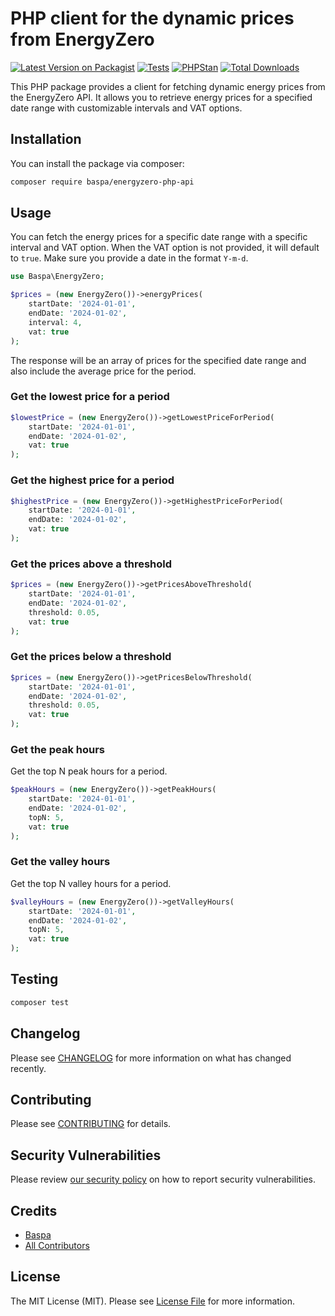# PHP client for the dynamic prices from EnergyZero

[![Latest Version on Packagist](https://img.shields.io/packagist/v/baspa/energyzero-php-api.svg?style=flat-square)](https://packagist.org/packages/baspa/energyzero-php-api)
[![Tests](https://img.shields.io/github/actions/workflow/status/baspa/energyzero-php-api/run-tests.yml?branch=main&label=tests&style=flat-square)](https://github.com/baspa/energyzero-php-api/actions/workflows/run-tests.yml)
[![PHPStan](https://img.shields.io/github/actions/workflow/status/baspa/energyzero-php-api/phpstan.yml?branch=main&label=phpstan&style=flat-square)](https://github.com/baspa/energyzero-php-api/actions/workflows/phpstan.yml)
[![Total Downloads](https://img.shields.io/packagist/dt/baspa/energyzero-php-api.svg?style=flat-square)](https://packagist.org/packages/baspa/energyzero-php-api)

This PHP package provides a client for fetching dynamic energy prices from the EnergyZero API. It allows you to retrieve energy prices for a specified date range with customizable intervals and VAT options.

## Installation

You can install the package via composer:

```bash
composer require baspa/energyzero-php-api
```

## Usage

You can fetch the energy prices for a specific date range with a specific interval and VAT option. When the VAT option is not provided, it will default to `true`. Make sure you provide a date in the format `Y-m-d`.

```php
use Baspa\EnergyZero;

$prices = (new EnergyZero())->energyPrices(
    startDate: '2024-01-01',
    endDate: '2024-01-02',
    interval: 4,
    vat: true
);
```

The response will be an array of prices for the specified date range and also include the average price for the period.

### Get the lowest price for a period

```php
$lowestPrice = (new EnergyZero())->getLowestPriceForPeriod(
    startDate: '2024-01-01',
    endDate: '2024-01-02',
    vat: true
);
```

### Get the highest price for a period

```php
$highestPrice = (new EnergyZero())->getHighestPriceForPeriod(
    startDate: '2024-01-01',
    endDate: '2024-01-02',
    vat: true
);
```

### Get the prices above a threshold

```php
$prices = (new EnergyZero())->getPricesAboveThreshold(
    startDate: '2024-01-01',
    endDate: '2024-01-02',
    threshold: 0.05,
    vat: true
);
```

### Get the prices below a threshold

```php
$prices = (new EnergyZero())->getPricesBelowThreshold(
    startDate: '2024-01-01',
    endDate: '2024-01-02',
    threshold: 0.05,
    vat: true
);
```

### Get the peak hours

Get the top N peak hours for a period.

```php
$peakHours = (new EnergyZero())->getPeakHours(
    startDate: '2024-01-01',
    endDate: '2024-01-02',
    topN: 5,
    vat: true
);
```

### Get the valley hours

Get the top N valley hours for a period.

```php
$valleyHours = (new EnergyZero())->getValleyHours(
    startDate: '2024-01-01',
    endDate: '2024-01-02',
    topN: 5,
    vat: true
);
```

## Testing

```bash
composer test
```

## Changelog

Please see [CHANGELOG](CHANGELOG.md) for more information on what has changed recently.

## Contributing

Please see [CONTRIBUTING](https://github.com/spatie/.github/blob/main/CONTRIBUTING.md) for details.

## Security Vulnerabilities

Please review [our security policy](../../security/policy) on how to report security vulnerabilities.

## Credits

-   [Baspa](https://github.com/Baspa)
-   [All Contributors](../../contributors)

## License

The MIT License (MIT). Please see [License File](LICENSE.md) for more information.
